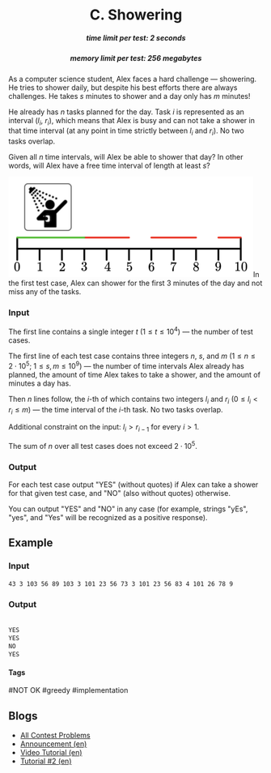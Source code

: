 <h1 style='text-align: center;'> C. Showering</h1>

<h5 style='text-align: center;'>time limit per test: 2 seconds</h5>
<h5 style='text-align: center;'>memory limit per test: 256 megabytes</h5>

As a computer science student, Alex faces a hard challenge — showering. He tries to shower daily, but despite his best efforts there are always challenges. He takes $s$ minutes to shower and a day only has $m$ minutes! 

He already has $n$ tasks planned for the day. Task $i$ is represented as an interval $(l_i$, $r_i)$, which means that Alex is busy and can not take a shower in that time interval (at any point in time strictly between $l_i$ and $r_i$). No two tasks overlap.

Given all $n$ time intervals, will Alex be able to shower that day? In other words, will Alex have a free time interval of length at least $s$?

 ![](images/27875e56ed4938af601f680a0710068158d82049.png)In the first test case, Alex can shower for the first $3$ minutes of the day and not miss any of the tasks. 

### Input

The first line contains a single integer $t$ ($1 \leq t \leq 10^4$) — the number of test cases.

The first line of each test case contains three integers $n$, $s$, and $m$ ($1 \leq n \leq 2 \cdot 10^5$; $1 \leq s, m \leq 10^9$) — the number of time intervals Alex already has planned, the amount of time Alex takes to take a shower, and the amount of minutes a day has.

Then $n$ lines follow, the $i$-th of which contains two integers $l_i$ and $r_i$ ($0 \leq l_i < r_i \leq m$) — the time interval of the $i$-th task. No two tasks overlap.

Additional constraint on the input: $l_i > r_{i-1}$ for every $i > 1$.

The sum of $n$ over all test cases does not exceed $2 \cdot 10^5$. 

### Output

For each test case output "YES" (without quotes) if Alex can take a shower for that given test case, and "NO" (also without quotes) otherwise.

You can output "YES" and "NO" in any case (for example, strings "yEs", "yes", and "Yes" will be recognized as a positive response).

## Example

### Input


```text
43 3 103 56 89 103 3 101 23 56 73 3 101 23 56 83 4 101 26 78 9
```
### Output

```text

YES
YES
NO
YES

```


#### Tags 

#NOT OK #greedy #implementation 

## Blogs
- [All Contest Problems](../Codeforces_Round_964_(Div._4).md)
- [Announcement (en)](../blogs/Announcement_(en).md)
- [Video Tutorial (en)](../blogs/Video_Tutorial_(en).md)
- [Tutorial #2 (en)](../blogs/Tutorial_2_(en).md)
